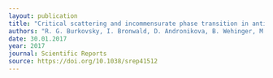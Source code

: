 ```yaml
---
layout: publication
title: "Critical scattering and incommensurate phase transition in antiferroelectric PbZrO3 under pressure."
authors: "R. G. Burkovsky, I. Bronwald, D. Andronikova, B. Wehinger, M. Krisch, J. Jacobs, D. Gambetti, K. Roleder,"
date: 30.01.2017
year: 2017
journal: Scientific Reports
source: https://doi.org/10.1038/srep41512
---
```

